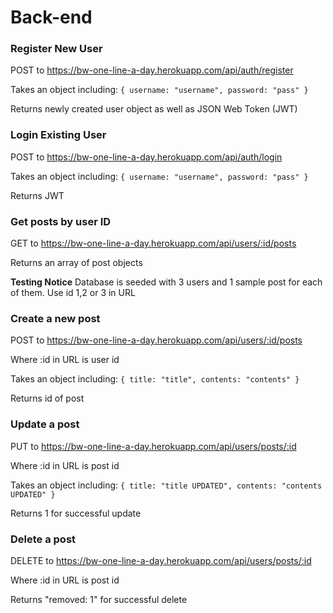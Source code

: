 # Back-end

### Register New User

POST to https://bw-one-line-a-day.herokuapp.com/api/auth/register

Takes an object including:
`{
    username: "username",
    password: "pass"
}`

Returns newly created user object as well as JSON Web Token (JWT)



### Login Existing User

POST to https://bw-one-line-a-day.herokuapp.com/api/auth/login

Takes an object including:
`{
    username: "username",
    password: "pass"
}`

Returns JWT



### Get posts by user ID

GET to https://bw-one-line-a-day.herokuapp.com/api/users/:id/posts

Returns an array of post objects

**Testing Notice**
Database is seeded with 3 users and 1 sample post for each of them. Use id 1,2 or 3 in URL



### Create a new post

POST to https://bw-one-line-a-day.herokuapp.com/api/users/:id/posts

Where :id in URL is user id

Takes an object including:
`{
    title: "title",
    contents: "contents"
}`

Returns id of post



### Update a post

PUT to https://bw-one-line-a-day.herokuapp.com/api/users/posts/:id

Where :id in URL is post id

Takes an object including:
`{
    title: "title UPDATED",
    contents: "contents UPDATED"
}`

Returns 1 for successful update



### Delete a post

DELETE to https://bw-one-line-a-day.herokuapp.com/api/users/posts/:id

Where :id in URL is post id

Returns "removed: 1" for successful delete